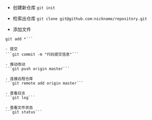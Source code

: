 - 创建新仓库
```git init```

- 检索出仓库
```git clone git@github.com:nickname/repository.git```

- 添加文件
```git add <filename>
git add *```

- 提交
```git commit -m "代码提交信息"```

- 推动改动
```git push origin master```

- 连接远程仓库
```git remote add origin master```

- 查看日志
```git log```

- 查看文件状态
```git status```

